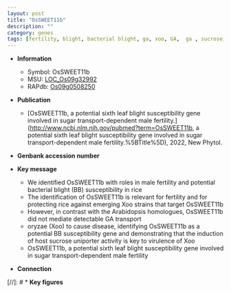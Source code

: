 ```yaml
---
layout: post
title: "OsSWEET11b"
description: ""
category: genes
tags: [fertility, blight, bacterial blight, ga, xoo, GA,  ga , sucrose, Xoo,  xoo , sugar transport, male fertility]
---
```


* **Information**  
    + Symbol: OsSWEET11b  
    + MSU: [LOC_Os09g32992](http://rice.uga.edu/cgi-bin/ORF_infopage.cgi?orf=LOC_Os09g32992)  
    + RAPdb: [Os09g0508250](http://rapdb.dna.affrc.go.jp/viewer/gbrowse_details/irgsp1?name=Os09g0508250)  

* **Publication**  
    + [OsSWEET11b, a potential sixth leaf blight susceptibility gene involved in sugar transport-dependent male fertility.](http://www.ncbi.nlm.nih.gov/pubmed?term=OsSWEET11b, a potential sixth leaf blight susceptibility gene involved in sugar transport-dependent male fertility.%5BTitle%5D), 2022, New Phytol.

* **Genbank accession number**  

* **Key message**  
    + We identified OsSWEET11b with roles in male fertility and potential bacterial blight (BB) susceptibility in rice
    + The identification of OsSWEET11b is relevant for fertility and for protecting rice against emerging Xoo strains that target OsSWEET11b
    + However, in contrast with the Arabidopsis homologues, OsSWEET11b did not mediate detectable GA transport
    + oryzae (Xoo) to cause disease, identifying OsSWEET11b as a potential BB susceptibility gene and demonstrating that the induction of host sucrose uniporter activity is key to virulence of Xoo
    + OsSWEET11b, a potential sixth leaf blight susceptibility gene involved in sugar transport-dependent male fertility

* **Connection**  

[//]: # * **Key figures**  


